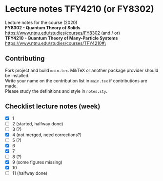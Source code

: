 # Lecture notes TFY4210 (or FY8302)

Lecture notes for the course (2020)\
**FY8302 - Quantum Theory of Solids** https://www.ntnu.edu/studies/courses/FY8302 (and / or)\
**TFY4210 - Quantum Theory of Many-Particle Systems** https://www.ntnu.edu/studies/courses/TFY4210#\

## Contributing
Fork project and build ```main.tex```. MikTeX or another package provider should be installed. \
Write your name on the contribution list in ```main.tex``` if contributions are made.\
Please study the definitions and style in ```notes.sty```.


## Checklist lecture notes (week)

- [x] 1
- [ ] 2 (started, halfway done)
- [ ] 3 (?)
- [x] 4 (not merged, need corrections?)
- [ ] 5 (?)
- [x] 6
- [x] 7 
- [ ] 8 (?)
- [x] 9 (some figures missing)
- [x] 10
- [ ] 11 (halfway done)